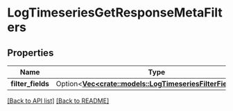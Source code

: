 # LogTimeseriesGetResponseMetaFilters

## Properties

Name | Type | Description | Notes
------------ | ------------- | ------------- | -------------
**filter_fields** | Option<[**Vec&lt;crate::models::LogTimeseriesFilterFieldItem&gt;**](LogTimeseriesFilterFieldItem.md)> |  | 

[[Back to API list]](../README.md#documentation-for-api-endpoints) [[Back to README]](../README.md)


